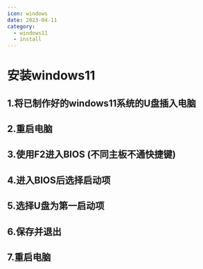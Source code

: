 ```yaml
---
icon: windows
date: 2023-04-11
category: 
  - windows11
  - install
---
```

# 安装windows11
## 1.将已制作好的windows11系统的U盘插入电脑
## 2.重启电脑
## 3.使用F2进入BIOS (不同主板不通快捷键)
## 4.进入BIOS后选择启动项
## 5.选择U盘为第一启动项
## 6.保存并退出
## 7.重启电脑